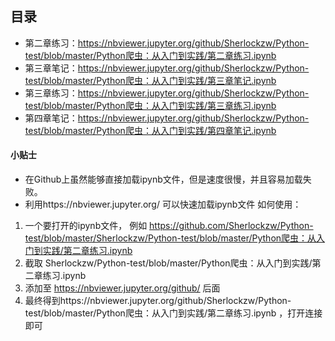 ## 目录

- 第二章练习：https://nbviewer.jupyter.org/github/Sherlockzw/Python-test/blob/master/Python爬虫：从入门到实践/第二章练习.ipynb
- 第三章笔记：https://nbviewer.jupyter.org/github/Sherlockzw/Python-test/blob/master/Python爬虫：从入门到实践/第三章笔记.ipynb
- 第三章练习：https://nbviewer.jupyter.org/github/Sherlockzw/Python-test/blob/master/Python爬虫：从入门到实践/第三章练习.ipynb
- 第四章笔记：https://nbviewer.jupyter.org/github/Sherlockzw/Python-test/blob/master/Python爬虫：从入门到实践/第四章笔记.ipynb






#### 小贴士
- 在Github上虽然能够直接加载ipynb文件，但是速度很慢，并且容易加载失败。
- 利用https://nbviewer.jupyter.org/ 可以快速加载ipynb文件
如何使用： 
1. 一个要打开的ipynb文件， 例如 https://github.com/Sherlockzw/Python-test/blob/master/Sherlockzw/Python-test/blob/master/Python爬虫：从入门到实践/第二章练习.ipynb
2. 截取 Sherlockzw/Python-test/blob/master/Python爬虫：从入门到实践/第二章练习.ipynb
3. 添加至 https://nbviewer.jupyter.org/github/ 后面
4. 最终得到https://nbviewer.jupyter.org/github/Sherlockzw/Python-test/blob/master/Python爬虫：从入门到实践/第二章练习.ipynb ，打开连接即可
